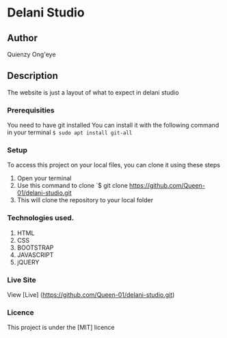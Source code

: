 # Delani Studio
## Author
Quienzy Ong'eye
## Description
The website is just a layout of what to expect in delani studio
### Prerequisities
You need to have git installed
You can install it with the following command in your terminal
`$ sudo apt install git-all`
### Setup
To access this project on your local files, you can clone it using these steps
1. Open your terminal
1. Use this command to clone `$ git clone https://github.com/Queen-01/delani-studio.git
1. This will clone the repository to your local folder
### Technologies used.
1. HTML
1. CSS
1. BOOTSTRAP
1. JAVASCRIPT
1. jQUERY
### Live Site
View [Live] (https://github.com/Queen-01/delani-studio.git)
### Licence
This project is under the  [MIT] licence